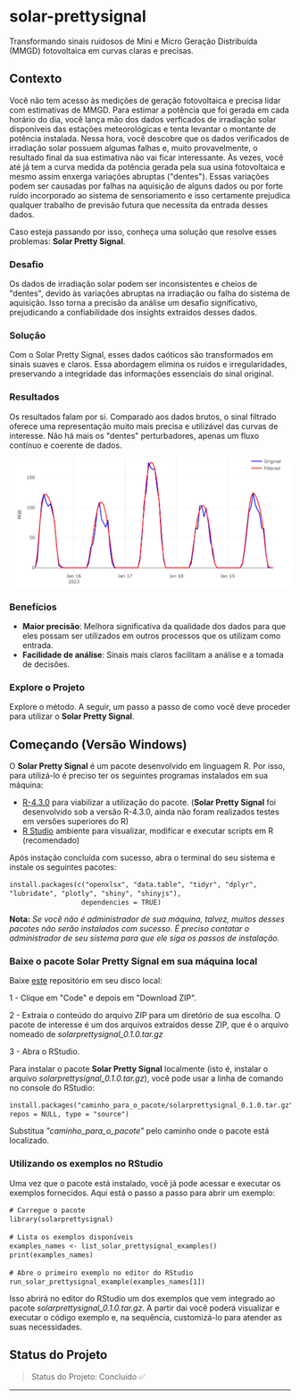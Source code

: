 # solar-prettysignal
Transformando sinais ruidosos de Mini e Micro Geração Distribuída (MMGD) fotovoltaica em curvas claras e precisas.

## Contexto
Você não tem acesso às medições de geração fotovoltaica e precisa lidar com estimativas de MMGD. Para estimar a potência que foi gerada em cada horário do dia, você lança mão dos dados verficados de irradiação solar disponíveis das estações meteorológicas e tenta levantar o montante de potência instalada. Nessa hora, você descobre que os dados verificados de irradiação solar possuem algumas falhas e, muito provavelmente, o resultado final da sua estimativa não vai ficar interessante. Às vezes, você até já tem a curva medida da potência gerada pela sua usina fotovoltaica e mesmo assim enxerga variações abruptas ("dentes"). Essas variações podem ser causadas por falhas na aquisição de alguns dados ou por forte ruído incorporado ao sistema de sensoriamento e isso certamente prejudica qualquer trabalho de previsão futura que necessita da entrada desses dados.

Caso esteja passando por isso, conheça uma solução que resolve esses problemas: **Solar Pretty Signal**.

### Desafio

Os dados de irradiação solar podem ser inconsistentes e cheios de "dentes", devido às variações abruptas na irradiação ou falha do sistema de aquisição. Isso torna a precisão da análise um desafio significativo, prejudicando a confiabilidade dos insights extraídos desses dados.

### Solução

Com o Solar Pretty Signal, esses dados caóticos são transformados em sinais suaves e claros. Essa abordagem elimina os ruídos e irregularidades, preservando a integridade das informações essenciais do sinal original.

### Resultados

Os resultados falam por si. Comparado aos dados brutos, o sinal filtrado oferece uma representação muito mais precisa e utilizável das curvas de interesse. Não há mais os "dentes" perturbadores, apenas um fluxo contínuo e coerente de dados.

![Texto alternativo](img/exemplo.png "Texto de título opcional")

### Benefícios

- **Maior precisão**: Melhora significativa da qualidade dos dados para que eles possam ser utilizados em outros processos que os utilizam como entrada.
- **Facilidade de análise**: Sinais mais claros facilitam a análise e a tomada de decisões.

### Explore o Projeto

Explore o método. A seguir, um passo a passo de como você deve proceder para utilizar o **Solar Pretty Signal**.

## Começando (Versão Windows)

O **Solar Pretty Signal** é um pacote desenvolvido em linguagem R. Por isso, para utilizá-lo é preciso ter os seguintes programas instalados em sua máquina: 
* [R-4.3.0](https://cran.r-project.org/bin/windows/base/old/4.3.0/) para viabilizar a utilização do pacote. (**Solar Pretty Signal** foi desenvolvido sob a versão R-4.3.0, ainda não foram realizados testes em versões superiores do R)
* [R Studio](https://posit.co/download/rstudio-desktop/) ambiente para visualizar, modificar e executar scripts em R (recomendado)

Após instação concluída com sucesso, abra o terminal do seu sistema e instale os seguintes pacotes:

```
install.packages(c("openxlsx", "data.table", "tidyr", "dplyr", "lubridate", "plotly", "shiny", "shinyjs"),
                  dependencies = TRUE)
```
**Nota:** *Se você não é administrador de sua máquina, talvez, muitos desses pacotes não serão instalados com sucesso. É preciso contatar o administrador de seu sistema para que ele siga os passos de instalação.*

### Baixe o pacote Solar Pretty Signal em sua máquina local
Baixe [este](https://github.com/robsondonato/solar-prettysignal) repositório em seu disco local:

1 - Clique em "Code" e depois em "Download ZIP".

2 - Extraia o conteúdo do arquivo ZIP para um diretório de sua escolha. O pacote de interesse é um dos arquivos extraídos desse ZIP, que é o arquivo nomeado de *solarprettysignal_0.1.0.tar.gz*

3 - Abra o RStudio.

Para instalar o pacote **Solar Pretty Signal** localmente (isto é, instalar o arquivo *solarprettysignal_0.1.0.tar.gz*), você pode usar a linha de comando no console do RStudio:

```
install.packages("caminho_para_o_pacote/solarprettysignal_0.1.0.tar.gz", repos = NULL, type = "source")
```
Substitua *"caminho_para_o_pacote"* pelo caminho onde o pacote está localizado.

### Utilizando os exemplos no RStudio
Uma vez que o pacote está instalado, você já pode acessar e executar os exemplos fornecidos. Aqui está o passo a passo para abrir um exemplo:

```
# Carregue o pacote
library(solarprettysignal)

# Lista os exemplos disponíveis
examples_names <- list_solar_prettysignal_examples()
print(examples_names)

# Abre o primeiro exemplo no editor do RStudio
run_solar_prettysignal_example(examples_names[1])
```
Isso abrirá no editor do RStudio um dos exemplos que vem integrado ao pacote *solarprettysignal_0.1.0.tar.gz*. A partir dai você poderá visualizar e executar o código exemplo e, na sequência, customizá-lo para atender as suas necessidades.

## Status do Projeto
> Status do Projeto: Concluído :white_check_mark:

---

